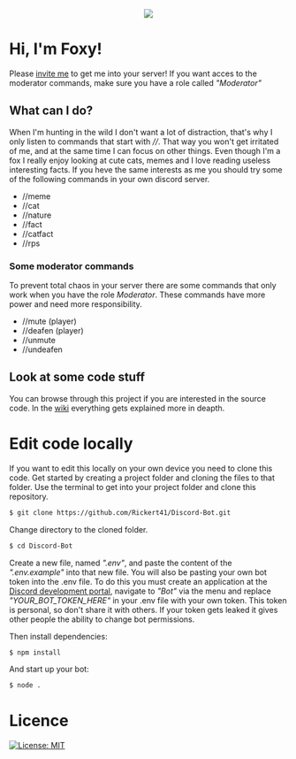 <div style="text-align:center"><img src="https://raw.githubusercontent.com/Rickert41/Discord-Bot/main/utils/logo.png" /></div>  

# Hi, I'm Foxy!
Please [invite me](https://discord.com/api/oauth2/authorize?client_id=763801383693844511&permissions=8&scope=bot) to get me into your server! If you want acces to the moderator commands, make sure you have a role called *"Moderator"*

## What can I do?
When I'm hunting in the wild I don't want a lot of distraction, that's why I only listen to commands that start with *//*. That way you won't get irritated of me, and at the same time I can focus on other things. Even though I'm a fox I really enjoy looking at cute cats, memes and I love reading useless interesting facts. If you heve the same interests as me you should try some of the following commands in your own discord server.
* //meme
* //cat
* //nature
* //fact
* //catfact
* //rps

### Some moderator commands
To prevent total chaos in your server there are some commands that only work when you have the role *Moderator*. These commands have more power and need more responsibility.
* //mute (player)
* //deafen (player)
* //unmute
* //undeafen

## Look at some code stuff
You can browse through this project if you are interested in the source code. In the [wiki](https://github.com/Rickert41/Discord-Bot/wiki) everything gets explained more in deapth.

# Edit code locally
If you want to edit this locally on your own device you need to clone this code. Get started by creating a project folder and cloning the files to that folder.
Use the terminal to get into your project folder and clone this repository.
```bash
$ git clone https://github.com/Rickert41/Discord-Bot.git
```
Change directory to the cloned folder.
```bash
$ cd Discord-Bot
```
Create a new file, named *".env"*, and paste the content of the *".env.example"* into that new file. You will also be pasting your own bot token into the .env file. To do this you must create an application at the [Discord development portal](https://discord.com/developers/applications), navigate to *"Bot"* via the menu and replace *"YOUR_BOT_TOKEN_HERE"* in your .env file with your own token. This token is personal, so don't share it with others. If your token gets leaked it gives other people the ability to change bot permissions.

Then install dependencies:
```bash
$ npm install
```
And start up your bot:
```bash
$ node .
```

# Licence
[![License: MIT](https://img.shields.io/badge/License-MIT-yellow.svg)](https://opensource.org/licenses/MIT)
